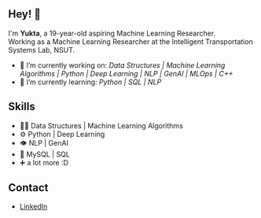 <div align="center">

</div>
<br/>

## Hey! 👋
I'm **Yukta**, a 19-year-old aspiring Machine Learning Researcher.  
Working as a Machine Learning Researcher at the Intelligent Transportation Systems Lab, NSUT.

- 🌱 I’m currently working on: *Data Structures | Machine Learning Algorithms | Python | Deep Learning | NLP | GenAI | MLOps | C++*
- 📖 I’m currently learning: *Python | SQL | NLP*

## Skills
- 👨‍💻 Data Structures | Machine Learning Algorithms
- ⚙️ Python | Deep Learning 
- 👁️ NLP | GenAI 
- 💽 MySQL | SQL
- ➕ a lot more :D

## Contact
- [LinkedIn](https://www.linkedin.com/in/yukta-826845295/) 

